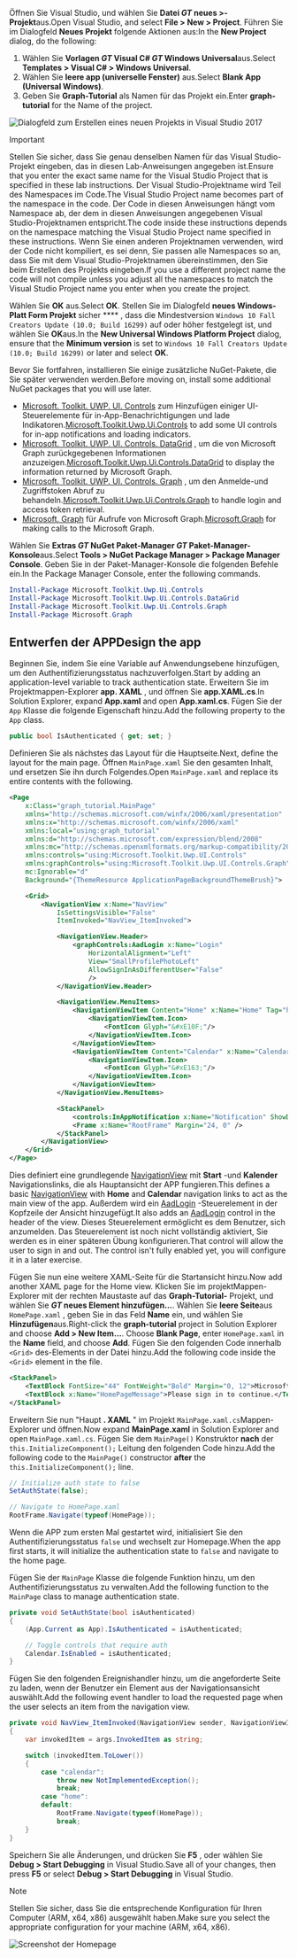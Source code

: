 <!-- markdownlint-disable MD002 MD041 -->

<span data-ttu-id="070e8-101">Öffnen Sie Visual Studio, und wählen Sie **Datei _GT_ neues >-Projekt**aus.</span><span class="sxs-lookup"><span data-stu-id="070e8-101">Open Visual Studio, and select **File > New > Project**.</span></span> <span data-ttu-id="070e8-102">Führen Sie im Dialogfeld **Neues Projekt** folgende Aktionen aus:</span><span class="sxs-lookup"><span data-stu-id="070e8-102">In the **New Project** dialog, do the following:</span></span>

1. <span data-ttu-id="070e8-103">Wählen Sie **Vorlagen _GT_ Visual C# _GT_ Windows Universal**aus.</span><span class="sxs-lookup"><span data-stu-id="070e8-103">Select **Templates > Visual C# > Windows Universal**.</span></span>
1. <span data-ttu-id="070e8-104">Wählen Sie **leere app (universelle Fenster)** aus.</span><span class="sxs-lookup"><span data-stu-id="070e8-104">Select **Blank App (Universal Windows)**.</span></span>
1. <span data-ttu-id="070e8-105">Geben Sie **Graph-Tutorial** als Namen für das Projekt ein.</span><span class="sxs-lookup"><span data-stu-id="070e8-105">Enter **graph-tutorial** for the Name of the project.</span></span>

![Dialogfeld zum Erstellen eines neuen Projekts in Visual Studio 2017](./images/vs-newproj-01.png)

> [!IMPORTANT]
> <span data-ttu-id="070e8-107">Stellen Sie sicher, dass Sie genau denselben Namen für das Visual Studio-Projekt eingeben, das in diesen Lab-Anweisungen angegeben ist.</span><span class="sxs-lookup"><span data-stu-id="070e8-107">Ensure that you enter the exact same name for the Visual Studio Project that is specified in these lab instructions.</span></span> <span data-ttu-id="070e8-108">Der Visual Studio-Projektname wird Teil des Namespaces im Code.</span><span class="sxs-lookup"><span data-stu-id="070e8-108">The Visual Studio Project name becomes part of the namespace in the code.</span></span> <span data-ttu-id="070e8-109">Der Code in diesen Anweisungen hängt vom Namespace ab, der dem in diesen Anweisungen angegebenen Visual Studio-Projektnamen entspricht.</span><span class="sxs-lookup"><span data-stu-id="070e8-109">The code inside these instructions depends on the namespace matching the Visual Studio Project name specified in these instructions.</span></span> <span data-ttu-id="070e8-110">Wenn Sie einen anderen Projektnamen verwenden, wird der Code nicht kompiliert, es sei denn, Sie passen alle Namespaces so an, dass Sie mit dem Visual Studio-Projektnamen übereinstimmen, den Sie beim Erstellen des Projekts eingeben.</span><span class="sxs-lookup"><span data-stu-id="070e8-110">If you use a different project name the code will not compile unless you adjust all the namespaces to match the Visual Studio Project name you enter when you create the project.</span></span>

<span data-ttu-id="070e8-111">Wählen Sie **OK** aus.</span><span class="sxs-lookup"><span data-stu-id="070e8-111">Select **OK**.</span></span> <span data-ttu-id="070e8-112">Stellen Sie im Dialogfeld **neues Windows-Platt Form Projekt** sicher \*\*\*\* , dass die Mindestversion `Windows 10 Fall Creators Update (10.0; Build 16299)` auf oder höher festgelegt ist, und wählen Sie **OK**aus.</span><span class="sxs-lookup"><span data-stu-id="070e8-112">In the **New Universal Windows Platform Project** dialog, ensure that the **Minimum version** is set to `Windows 10 Fall Creators Update (10.0; Build 16299)` or later and select **OK**.</span></span>

<span data-ttu-id="070e8-113">Bevor Sie fortfahren, installieren Sie einige zusätzliche NuGet-Pakete, die Sie später verwenden werden.</span><span class="sxs-lookup"><span data-stu-id="070e8-113">Before moving on, install some additional NuGet packages that you will use later.</span></span>

- <span data-ttu-id="070e8-114">[Microsoft. Toolkit. UWP. UI. Controls](https://www.nuget.org/packages/Microsoft.Toolkit.Uwp.Ui.Controls/) zum Hinzufügen einiger UI-Steuerelemente für in-App-Benachrichtigungen und lade Indikatoren.</span><span class="sxs-lookup"><span data-stu-id="070e8-114">[Microsoft.Toolkit.Uwp.Ui.Controls](https://www.nuget.org/packages/Microsoft.Toolkit.Uwp.Ui.Controls/) to add some UI controls for in-app notifications and loading indicators.</span></span>
- <span data-ttu-id="070e8-115">[Microsoft. Toolkit. UWP. UI. Controls. DataGrid](https://www.nuget.org/packages/Microsoft.Toolkit.Uwp.Ui.Controls.DataGrid/) , um die von Microsoft Graph zurückgegebenen Informationen anzuzeigen.</span><span class="sxs-lookup"><span data-stu-id="070e8-115">[Microsoft.Toolkit.Uwp.Ui.Controls.DataGrid](https://www.nuget.org/packages/Microsoft.Toolkit.Uwp.Ui.Controls.DataGrid/) to display the information returned by Microsoft Graph.</span></span>
- <span data-ttu-id="070e8-116">[Microsoft. Toolkit. UWP. UI. Controls. Graph](https://www.nuget.org/packages/Microsoft.Toolkit.Uwp.Ui.Controls.Graph/) , um den Anmelde-und Zugriffstoken Abruf zu behandeln.</span><span class="sxs-lookup"><span data-stu-id="070e8-116">[Microsoft.Toolkit.Uwp.Ui.Controls.Graph](https://www.nuget.org/packages/Microsoft.Toolkit.Uwp.Ui.Controls.Graph/) to handle login and access token retrieval.</span></span>
- <span data-ttu-id="070e8-117">[Microsoft. Graph](https://www.nuget.org/packages/Microsoft.Graph/) für Aufrufe von Microsoft Graph.</span><span class="sxs-lookup"><span data-stu-id="070e8-117">[Microsoft.Graph](https://www.nuget.org/packages/Microsoft.Graph/) for making calls to the Microsoft Graph.</span></span>

<span data-ttu-id="070e8-118">Wählen Sie **Extras _GT_ NuGet Paket-Manager _GT_ Paket-Manager-Konsole**aus.</span><span class="sxs-lookup"><span data-stu-id="070e8-118">Select **Tools > NuGet Package Manager > Package Manager Console**.</span></span> <span data-ttu-id="070e8-119">Geben Sie in der Paket-Manager-Konsole die folgenden Befehle ein.</span><span class="sxs-lookup"><span data-stu-id="070e8-119">In the Package Manager Console, enter the following commands.</span></span>

```Powershell
Install-Package Microsoft.Toolkit.Uwp.Ui.Controls
Install-Package Microsoft.Toolkit.Uwp.Ui.Controls.DataGrid
Install-Package Microsoft.Toolkit.Uwp.Ui.Controls.Graph
Install-Package Microsoft.Graph
```

## <a name="design-the-app"></a><span data-ttu-id="070e8-120">Entwerfen der APP</span><span class="sxs-lookup"><span data-stu-id="070e8-120">Design the app</span></span>

<span data-ttu-id="070e8-121">Beginnen Sie, indem Sie eine Variable auf Anwendungsebene hinzufügen, um den Authentifizierungsstatus nachzuverfolgen.</span><span class="sxs-lookup"><span data-stu-id="070e8-121">Start by adding an application-level variable to track authentication state.</span></span> <span data-ttu-id="070e8-122">Erweitern Sie im Projektmappen-Explorer **app. XAML** , und öffnen Sie **app.XAML.cs**.</span><span class="sxs-lookup"><span data-stu-id="070e8-122">In Solution Explorer, expand **App.xaml** and open **App.xaml.cs**.</span></span> <span data-ttu-id="070e8-123">Fügen Sie der `App` Klasse die folgende Eigenschaft hinzu.</span><span class="sxs-lookup"><span data-stu-id="070e8-123">Add the following property to the `App` class.</span></span>

```cs
public bool IsAuthenticated { get; set; }
```

<span data-ttu-id="070e8-124">Definieren Sie als nächstes das Layout für die Hauptseite.</span><span class="sxs-lookup"><span data-stu-id="070e8-124">Next, define the layout for the main page.</span></span> <span data-ttu-id="070e8-125">Öffnen `MainPage.xaml` Sie den gesamten Inhalt, und ersetzen Sie ihn durch Folgendes.</span><span class="sxs-lookup"><span data-stu-id="070e8-125">Open `MainPage.xaml` and replace its entire contents with the following.</span></span>

```xml
<Page
    x:Class="graph_tutorial.MainPage"
    xmlns="http://schemas.microsoft.com/winfx/2006/xaml/presentation"
    xmlns:x="http://schemas.microsoft.com/winfx/2006/xaml"
    xmlns:local="using:graph_tutorial"
    xmlns:d="http://schemas.microsoft.com/expression/blend/2008"
    xmlns:mc="http://schemas.openxmlformats.org/markup-compatibility/2006"
    xmlns:controls="using:Microsoft.Toolkit.Uwp.UI.Controls"
    xmlns:graphControls="using:Microsoft.Toolkit.Uwp.UI.Controls.Graph"
    mc:Ignorable="d"
    Background="{ThemeResource ApplicationPageBackgroundThemeBrush}">

    <Grid>
        <NavigationView x:Name="NavView"
            IsSettingsVisible="False"
            ItemInvoked="NavView_ItemInvoked">

            <NavigationView.Header>
                <graphControls:AadLogin x:Name="Login"
                    HorizontalAlignment="Left"
                    View="SmallProfilePhotoLeft"
                    AllowSignInAsDifferentUser="False"
                    />
            </NavigationView.Header>

            <NavigationView.MenuItems>
                <NavigationViewItem Content="Home" x:Name="Home" Tag="home">
                    <NavigationViewItem.Icon>
                        <FontIcon Glyph="&#xE10F;"/>
                    </NavigationViewItem.Icon>
                </NavigationViewItem>
                <NavigationViewItem Content="Calendar" x:Name="Calendar" Tag="calendar">
                    <NavigationViewItem.Icon>
                        <FontIcon Glyph="&#xE163;"/>
                    </NavigationViewItem.Icon>
                </NavigationViewItem>
            </NavigationView.MenuItems>

            <StackPanel>
                <controls:InAppNotification x:Name="Notification" ShowDismissButton="true" />
                <Frame x:Name="RootFrame" Margin="24, 0" />
            </StackPanel>
        </NavigationView>
    </Grid>
</Page>
```

<span data-ttu-id="070e8-126">Dies definiert eine grundlegende [NavigationView](https://docs.microsoft.com/uwp/api/windows.ui.xaml.controls.navigationview) mit **Start** -und **Kalender** Navigationslinks, die als Hauptansicht der APP fungieren.</span><span class="sxs-lookup"><span data-stu-id="070e8-126">This defines a basic [NavigationView](https://docs.microsoft.com/uwp/api/windows.ui.xaml.controls.navigationview) with **Home** and **Calendar** navigation links to act as the main view of the app.</span></span> <span data-ttu-id="070e8-127">Außerdem wird ein [AadLogin](https://docs.microsoft.com/dotnet/api/microsoft.toolkit.uwp.ui.controls.graph.aadlogin?view=win-comm-toolkit-dotnet-stable) -Steuerelement in der Kopfzeile der Ansicht hinzugefügt.</span><span class="sxs-lookup"><span data-stu-id="070e8-127">It also adds an [AadLogin](https://docs.microsoft.com/dotnet/api/microsoft.toolkit.uwp.ui.controls.graph.aadlogin?view=win-comm-toolkit-dotnet-stable) control in the header of the view.</span></span> <span data-ttu-id="070e8-128">Dieses Steuerelement ermöglicht es dem Benutzer, sich anzumelden. Das Steuerelement ist noch nicht vollständig aktiviert, Sie werden es in einer späteren Übung konfigurieren.</span><span class="sxs-lookup"><span data-stu-id="070e8-128">That control will allow the user to sign in and out. The control isn't fully enabled yet, you will configure it in a later exercise.</span></span>

<span data-ttu-id="070e8-129">Fügen Sie nun eine weitere XAML-Seite für die Startansicht hinzu.</span><span class="sxs-lookup"><span data-stu-id="070e8-129">Now add another XAML page for the Home view.</span></span> <span data-ttu-id="070e8-130">Klicken Sie im projektMappen-Explorer mit der rechten Maustaste auf das **Graph-Tutorial-** Projekt, und wählen Sie **_GT_ neues Element hinzufügen...**. Wählen Sie **leere Seite**aus `HomePage.xaml` , geben Sie in das Feld **Name** ein, und wählen Sie **Hinzufügen**aus.</span><span class="sxs-lookup"><span data-stu-id="070e8-130">Right-click the **graph-tutorial** project in Solution Explorer and choose **Add > New Item...**. Choose **Blank Page**, enter `HomePage.xaml` in the **Name** field, and choose **Add**.</span></span> <span data-ttu-id="070e8-131">Fügen Sie den folgenden Code innerhalb `<Grid>` des-Elements in der Datei hinzu.</span><span class="sxs-lookup"><span data-stu-id="070e8-131">Add the following code inside the `<Grid>` element in the file.</span></span>

```xml
<StackPanel>
    <TextBlock FontSize="44" FontWeight="Bold" Margin="0, 12">Microsoft Graph UWP Tutorial</TextBlock>
    <TextBlock x:Name="HomePageMessage">Please sign in to continue.</TextBlock>
</StackPanel>
```

<span data-ttu-id="070e8-132">Erweitern Sie nun "Haupt **. XAML** " im Projekt `MainPage.xaml.cs`Mappen-Explorer und öffnen.</span><span class="sxs-lookup"><span data-stu-id="070e8-132">Now expand **MainPage.xaml** in Solution Explorer and open `MainPage.xaml.cs`.</span></span> <span data-ttu-id="070e8-133">Fügen Sie dem `MainPage()` Konstruktor **nach** der `this.InitializeComponent();` Leitung den folgenden Code hinzu.</span><span class="sxs-lookup"><span data-stu-id="070e8-133">Add the following code to the `MainPage()` constructor **after** the `this.InitializeComponent();` line.</span></span>

```cs
// Initialize auth state to false
SetAuthState(false);

// Navigate to HomePage.xaml
RootFrame.Navigate(typeof(HomePage));
```

<span data-ttu-id="070e8-134">Wenn die APP zum ersten Mal gestartet wird, initialisiert Sie den Authentifizierungsstatus `false` und wechselt zur Homepage.</span><span class="sxs-lookup"><span data-stu-id="070e8-134">When the app first starts, it will initialize the authentication state to `false` and navigate to the home page.</span></span>

<span data-ttu-id="070e8-135">Fügen Sie der `MainPage` Klasse die folgende Funktion hinzu, um den Authentifizierungsstatus zu verwalten.</span><span class="sxs-lookup"><span data-stu-id="070e8-135">Add the following function to the `MainPage` class to manage authentication state.</span></span>

```cs
private void SetAuthState(bool isAuthenticated)
{
    (App.Current as App).IsAuthenticated = isAuthenticated;

    // Toggle controls that require auth
    Calendar.IsEnabled = isAuthenticated;
}
```

<span data-ttu-id="070e8-136">Fügen Sie den folgenden Ereignishandler hinzu, um die angeforderte Seite zu laden, wenn der Benutzer ein Element aus der Navigationsansicht auswählt.</span><span class="sxs-lookup"><span data-stu-id="070e8-136">Add the following event handler to load the requested page when the user selects an item from the navigation view.</span></span>

```cs
private void NavView_ItemInvoked(NavigationView sender, NavigationViewItemInvokedEventArgs args)
{
    var invokedItem = args.InvokedItem as string;

    switch (invokedItem.ToLower())
    {
        case "calendar":
            throw new NotImplementedException();
            break;
        case "home":
        default:
            RootFrame.Navigate(typeof(HomePage));
            break;
    }
}
```

<span data-ttu-id="070e8-137">Speichern Sie alle Änderungen, und drücken Sie **F5** , oder wählen Sie **Debug > Start Debugging** in Visual Studio.</span><span class="sxs-lookup"><span data-stu-id="070e8-137">Save all of your changes, then press **F5** or select **Debug > Start Debugging** in Visual Studio.</span></span>

> [!NOTE]
> <span data-ttu-id="070e8-138">Stellen Sie sicher, dass Sie die entsprechende Konfiguration für Ihren Computer (ARM, x64, x86) ausgewählt haben.</span><span class="sxs-lookup"><span data-stu-id="070e8-138">Make sure you select the appropriate configuration for your machine (ARM, x64, x86).</span></span>

![Screenshot der Homepage](./images/create-app-01.png)
